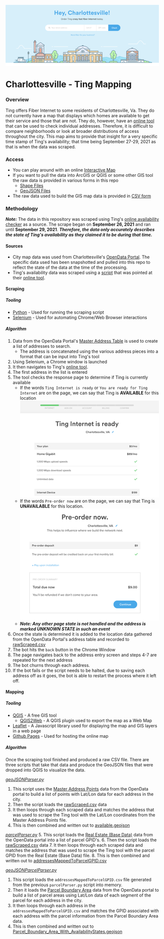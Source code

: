 ![A screenshot of the Ting address search tool for Charlottesville, Va](ReadMeImages/TingSearch.png)

# Charlottesville - Ting Mapping

### Overview
Ting offers Fiber Internet to some residents of Charlottesville, Va. They do not currently have a map that displays which homes are available to get their service and those that are not. They do, however, have an [online tool](https://ting.com/internet/town/charlottesville) that can be used to check individual addresses. Therefore, it is difficult to compare neighborhoods or look at broader distributions of access throughout the city. This map aims to provide that insight for a very specific time stamp of Ting's availability; that time being September 27-29, 2021 as that is when the data was scraped.

### Access
* You can play around with an online [Interactive Map](https://benfrye.github.io/TingMappingProject/index.html)
* If you want to pull the data into ArcGIS or QGIS or some other GIS tool the raw data is provided in various forms in this repo
	* [Shape Files](GISData/ShapeFiles)
	* [GeoJSON Files](GISData/GeoJSON)
* The raw data used to build the GIS map data is provided in [CSV form](https://github.com/benfrye/TingMappingProject/tree/main/GISData/RawCSVs)

### Methodology
_**Note:**_ The data in this repository was scraped using Ting's [online availability checker](https://ting.com/internet/town/charlottesville) as a source. The scrape began on **September 26, 2021** and ran until **September 29, 2021**. _**Therefore, the data only accurately describes the state of Ting's availability as they claimed it to be during that time.**_

#### Sources
* City map data was used from Charlottesville's [OpenData Portal](https://opendata.charlottesville.org/). The specific data used has been snapshotted and pulled into this repo to reflect the state of the data at the time of the processing.
* Ting's availability data was scraped using a [script](GISData/Scripts/tingScraper.py) that was pointed at their [online tool](https://ting.com/internet/town/charlottesville).

#### Scraping
##### Tooling
* [Python](https://www.python.org/) - Used for running the scraping script
* [Selenium](https://selenium-python.readthedocs.io/) - Used for automating Chrome/Web Browser interactions

##### Algorithm
1. Data from the OpenData Portal's [Master Address Table](GISData/RawCSVs/Master_Address_Table.csv) is used to create a list of addresses to search.
	* The address is concatenated using the various address pieces into a format that can be input into Ting's tool
2. Using Selenium, a Chrome window is launched
3. It then navigates to Ting's [online tool](https://ting.com/internet/town/charlottesville). 
4. The first address in the list is entered 
5. The tool checks the response page to determine if Ting is currently available
	* If the words `Ting Internet is ready` or `You are ready for Ting Internet` are on the page, we can say that Ting is **AVAILABLE** for this location
![A screenshot of an address that has Ting Availability. The screen reads Ting Internet is ready](ReadMeImages/TingAvailable.png)
	* If the words `Pre-order now` are on the page, we can say that Ting is **UNAVAILABLE** for this location.
![A screenshot of an address that does not have Ting Availability. The screen reads Pre-order now and asks for a $9 pre-order deposit.](ReadMeImages/TingUnavailable.png)
	* _**Note: Any other page state is not handled and the address is marked UNKNOWN STATE in such an event**_
6. Once the state is determined it is added to the location data gathered from the OpenData Portal's address table and recorded to [rawScraped.csv](GISData/RawCSVs/rawScraped.csv)
7. The bot hits the `back` button in the Chrome Window
8. The page navigates back to the address entry screen and steps 4-7 are repeated for the next address
9. The bot churns through each address.
10. If the bot fails or the script needs to be halted, due to saving each address off as it goes, the bot is able to restart the process where it left off.

#### Mapping
##### Tooling
* [QGIS](https://qgis.org/en/site/) - A free GIS tool
	* [QGIS2Web](https://github.com/tomchadwin/qgis2web) - A QGIS plugin used to export the map as a Web Map
* [Leaflet](https://leafletjs.com/) - A Javascript library used for displaying the map and GIS layers in a web page
* [Github Pages](https://pages.github.com/) - Used for hosting the online map

##### Algorithm
Once the scraping tool finished and produced a raw CSV file. There are three scripts that take that data and produce the GeoJSON files that were dropped into QGIS to visualize the data.

_[geoJSONParser.py](GISData/Scripts/geoJSONParser.py)_
1. This script uses the [Master Address Points](GISData/RawCSVs/Master_Address_Points.csv) data from the OpenData portal to build a list of points with Lat/Lon data for each address in the city.
2. Then the script loads the [rawScraped.csv](GISData/RawCSVs/rawScraped.csv) data
3. It then loops through each scraped data and matches the address that was used to scrape the Ting tool with the Lat/Lon coordinates from the Master Address Points file.
4. This is then combined and written out to [available.geojson](GISData/GeoJSON/available.geojson)

_[parcelParser.py](GISData/Scripts/parcelParser.py)_
5. This script loads the [Real Estate (Base Data)](GISData/RawCSVs/Real_Estate_%28Base_Data%29.csv) data from the OpenData portal into a list of parcel GPID's.
6. Then the script loads the [rawScraped.csv](GISData/RawCSVs/rawScraped.csv) data
7. It then loops through each scraped data and matches the address that was used to scrape the Ting tool with the parcel GPID from the Real Estate (Base Data) file.
8.  This is then combined and written out to [addressesMappedToParcelGPID.csv](GISData/RawCSVs/addressesMappedToParcelGPID.csv)

_[geoJSONParcelParser.py](GISData/Scripts/geoJSONParcelParser.py)_
1. This script loads the `addressesMappedToParcelGPID.csv` file generated from the previous `parcelParser.py` script into memory.
2. Then it  loads the [Parcel Boundary Area](GISData/GeoJSON/Parcel_Boundary_Area.geojson) data from the OpenData portal to build a list of parcel areas using Lat/Lon data of each segment of the parcel for each address in the city.
4. It then loops through each address in the `addressesMappedToParcelGPID.csv` and matches the GPID associated with each address with the parcel information from the Parcel Boundary Area data.
5.  This is then combined and written out to [Parcel_Boundary_Area_With_AvailabilityStates.geojson](GISData/GeoJSON/Parcel_Boundary_Area_With_AvailabilityStates.geojson)

